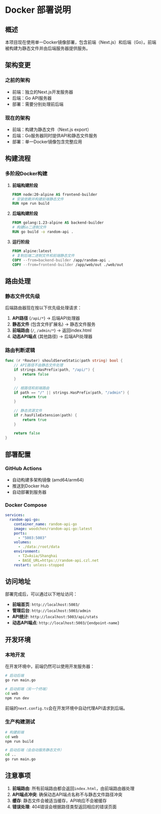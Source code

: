 # Docker 部署说明

## 概述

本项目现在使用单一Docker镜像部署，包含前端（Next.js）和后端（Go）。前端被构建为静态文件并由后端服务器提供服务。

## 架构变更

### 之前的架构
- 前端：独立的Next.js开发服务器
- 后端：Go API服务器
- 部署：需要分别处理前后端

### 现在的架构
- 前端：构建为静态文件（Next.js export）
- 后端：Go服务器同时提供API和静态文件服务
- 部署：单一Docker镜像包含完整应用

## 构建流程

### 多阶段Docker构建

1. **前端构建阶段**
   ```dockerfile
   FROM node:20-alpine AS frontend-builder
   # 安装依赖并构建前端静态文件
   RUN npm run build
   ```

2. **后端构建阶段**
   ```dockerfile
   FROM golang:1.23-alpine AS backend-builder
   # 构建Go二进制文件
   RUN go build -o random-api .
   ```

3. **运行阶段**
   ```dockerfile
   FROM alpine:latest
   # 复制后端二进制文件和前端静态文件
   COPY --from=backend-builder /app/random-api .
   COPY --from=frontend-builder /app/web/out ./web/out
   ```

## 路由处理

### 静态文件优先级
后端路由器现在按以下优先级处理请求：

1. **API路径** (`/api/*`) → 后端API处理器
2. **静态文件** (包含文件扩展名) → 静态文件服务
3. **前端路由** (`/`, `/admin/*`) → 返回index.html
4. **动态API端点** (其他路径) → 后端API处理器

### 路由判断逻辑
```go
func (r *Router) shouldServeStatic(path string) bool {
    // API路径不由静态文件处理
    if strings.HasPrefix(path, "/api/") {
        return false
    }
    
    // 根路径和前端路由
    if path == "/" || strings.HasPrefix(path, "/admin") {
        return true
    }
    
    // 静态资源文件
    if r.hasFileExtension(path) {
        return true
    }
    
    return false
}
```

## 部署配置

### GitHub Actions
- 自动构建多架构镜像 (amd64/arm64)
- 推送到Docker Hub
- 自动部署到服务器

### Docker Compose
```yaml
services:
  random-api-go:
    container_name: random-api-go
    image: woodchen/random-api-go:latest
    ports:
      - "5003:5003"
    volumes:
      - ./data:/root/data
    environment:
      - TZ=Asia/Shanghai
      - BASE_URL=https://random-api.czl.net
    restart: unless-stopped
```

## 访问地址

部署完成后，可以通过以下地址访问：

- **前端首页**: `http://localhost:5003/`
- **管理后台**: `http://localhost:5003/admin`
- **API统计**: `http://localhost:5003/api/stats`
- **动态API端点**: `http://localhost:5003/{endpoint-name}`

## 开发环境

### 本地开发
在开发环境中，前端仍然可以使用开发服务器：

```bash
# 启动后端
go run main.go

# 启动前端（另一个终端）
cd web
npm run dev
```

前端的`next.config.ts`会在开发环境中自动代理API请求到后端。

### 生产构建测试
```bash
# 构建前端
cd web
npm run build

# 启动后端（会自动服务静态文件）
cd ..
go run main.go
```

## 注意事项

1. **前端路由**: 所有前端路由都会返回`index.html`，由前端路由器处理
2. **API端点冲突**: 确保动态API端点名称不与静态文件路径冲突
3. **缓存**: 静态文件会被适当缓存，API响应不会被缓存
4. **错误处理**: 404错误会根据路径类型返回相应的错误页面 